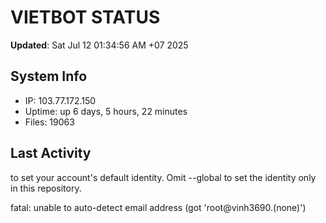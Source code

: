 # VIETBOT STATUS
**Updated**: Sat Jul 12 01:34:56 AM +07 2025

## System Info
- IP: 103.77.172.150
- Uptime: up 6 days, 5 hours, 22 minutes
- Files: 19063

## Last Activity

to set your account's default identity.
Omit --global to set the identity only in this repository.

fatal: unable to auto-detect email address (got 'root@vinh3690.(none)')
